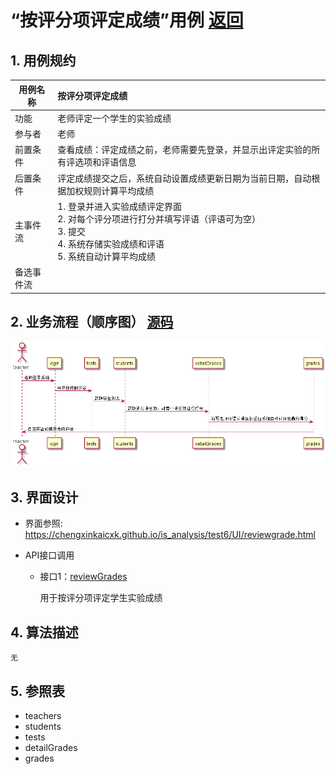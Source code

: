 # “按评分项评定成绩”用例 [返回](../README.md)
## 1. 用例规约

|用例名称|按评分项评定成绩|
|-------|:-------------|
|功能|老师评定一个学生的实验成绩|
|参与者|老师|
|前置条件|查看成绩：评定成绩之前，老师需要先登录，并显示出评定实验的所有评选项和评语信息|
|后置条件| 评定成绩提交之后，系统自动设置成绩更新日期为当前日期，自动根据加权规则计算平均成绩|
|主事件流| 1. 登录并进入实验成绩评定界面 <br/> 2. 对每个评分项进行打分并填写评语（评语可为空）  <br/> 3. 提交  <br/> 4. 系统存储实验成绩和评语<br/> 5. 系统自动计算平均成绩|
|备选事件流| |


## 2. 业务流程（顺序图） [源码](../src/reviewGrades.puml)
![sequence1](../images/reviewGrades.png) 

    
## 3. 界面设计
- 界面参照: https://chengxinkaicxk.github.io/is_analysis/test6/UI/reviewgrade.html

- API接口调用

    - 接口1：[reviewGrades](../接口/reviewGrade.md)
        
        用于按评分项评定学生实验成绩
        
    
## 4. 算法描述
    无
    
## 5. 参照表

- teachers
- students 
- tests
- detailGrades
- grades



